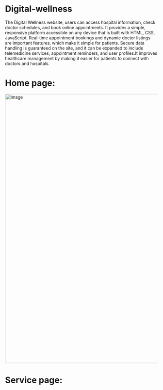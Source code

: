 # Digital-wellness

The Digital Wellness website, users can access hospital information, check doctor schedules, and book online appointments. It provides a simple, responsive platform accessible on any device that is built with HTML, CSS, JavaScript. Real-time appointment bookings and dynamic doctor listings are important features, which make it simple for patients. Secure data handling is guaranteed on the site, and it can be expanded to include telemedicine services, appointment reminders, and user profiles.It improves healthcare management by making it easier for patients to connect with doctors and hospitals.

# Home page:
<img width="1909" height="889" alt="Image" src="https://github.com/user-attachments/assets/aa86567b-e461-40e5-afab-7e68b6ab1675" />

# Service page:


